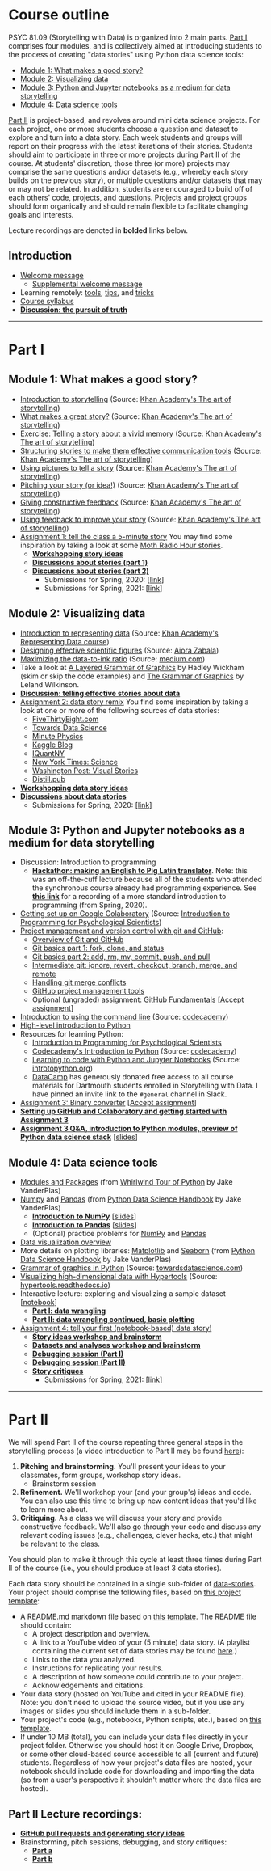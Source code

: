 # Course outline

PSYC 81.09 (Storytelling with Data) is organized into 2 main parts.  [Part I](https://github.com/ContextLab/storytelling-with-data/blob/master/slides/README.md#part-i) comprises four modules, and is collectively aimed at introducing students to the process of creating "data stories" using Python data science tools:
- [Module 1: What makes a good story?](https://github.com/ContextLab/storytelling-with-data/blob/master/slides/README.md#module-1-what-makes-a-good-story)
- [Module 2: Visualizing data](https://github.com/ContextLab/storytelling-with-data/blob/master/slides/README.md#module-2-visualizing-data)
- [Module 3: Python and Jupyter notebooks as a medium for data storytelling](https://github.com/ContextLab/storytelling-with-data/blob/master/slides/README.md#module-3-python-and-jupyter-notebooks-as-a-medium-for-data-storytelling)
- [Module 4: Data science tools](https://github.com/ContextLab/storytelling-with-data/blob/master/slides/README.md#module-4-data-science-tools)

[Part II](https://github.com/ContextLab/storytelling-with-data/blob/master/slides/README.md#part-ii) is project-based, and revolves around mini data science projects.  For each project, one or more students choose a question and dataset to explore and turn into a data story.  Each week students and groups will report on their progress with the latest iterations of their stories.  Students should aim to participate in three or more projects during Part II of the course.  At students' discretion, those three (or more) projects may comprise the same questions and/or datasets (e.g., whereby each story builds on the previous story), or multiple questions and/or datasets that may or may not be related.  In addition, students are encouraged to build off of each others' code, projects, and questions.  Projects and project groups should form organically and should remain flexible to facilitate changing goals and interests.

Lecture recordings are denoted in **bolded** links below.

## Introduction
- [Welcome message](https://www.youtube.com/watch?v=LvFQLLTu5KY)
  - [Supplemental welcome message](https://youtu.be/JwA6zyWdNIs)
- Learning remotely: [tools](https://youtu.be/uxqZ-Xdra0I), [tips](https://youtu.be/RzCXL8p5VAU), and [tricks](https://youtu.be/5OmFGIYy1kM)
- [Course syllabus](https://github.com/ContextLab/storytelling-with-data/blob/master/admin/PSYC_81_syllabus.pdf)
- [**Discussion: the pursuit of truth**](https://youtu.be/079fSufDBDs)

---

# Part I

## Module 1: What makes a good story?
- [Introduction to storytelling](https://www.khanacademy.org/partner-content/pixar/storytelling/we-are-all-storytellers/v/storytelling-introb) (Source: [Khan Academy's The art of storytelling](https://www.khanacademy.org/partner-content/pixar/storytelling))
- [What makes a great story?](https://www.khanacademy.org/partner-content/pixar/storytelling/we-are-all-storytellers/v/video2-stories) (Source: [Khan Academy's The art of storytelling](https://www.khanacademy.org/partner-content/pixar/storytelling))
- Exercise: [Telling a story about a vivid memory](https://www.khanacademy.org/partner-content/pixar/storytelling/we-are-all-storytellers/a/activity-1) (Source: [Khan Academy's The art of storytelling](https://www.khanacademy.org/partner-content/pixar/storytelling))
- [Structuring stories to make them effective communication tools](https://www.khanacademy.org/partner-content/pixar/storytelling/story-structure/v/piab-storystructure) (Source: [Khan Academy's The art of storytelling](https://www.khanacademy.org/partner-content/pixar/storytelling))
- [Using pictures to tell a story](https://www.khanacademy.org/partner-content/pixar/storytelling/visual-language/v/visual-language) (Source: [Khan Academy's The art of storytelling](https://www.khanacademy.org/partner-content/pixar/storytelling))
- [Pitching your story (or idea!)](https://www.khanacademy.org/partner-content/pixar/storytelling/storyboard-your-film/v/pitching1) (Source: [Khan Academy's The art of storytelling](https://www.khanacademy.org/partner-content/pixar/storytelling))
- [Giving constructive feedback](https://www.khanacademy.org/partner-content/pixar/storytelling/storyboard-your-film/v/pitching2) (Source: [Khan Academy's The art of storytelling](https://www.khanacademy.org/partner-content/pixar/storytelling))
- [Using feedback to improve your story](https://www.khanacademy.org/partner-content/pixar/storytelling/storyboard-your-film/v/pitching3) (Source: [Khan Academy's The art of storytelling](https://www.khanacademy.org/partner-content/pixar/storytelling))
- [Assignment 1: tell the class a 5-minute story](https://github.com/ContextLab/storytelling-with-data/blob/master/assignments/assignment%201/Assignment_1.md)  You may find some inspiration by taking a look at some [Moth Radio Hour stories](https://themoth.org/radio-hour).
  - [**Workshopping story ideas**](https://youtu.be/fxjIzN7HUn0)
  - [**Discussions about stories (part 1)**](https://youtu.be/6qDyE3MyBeU)
  - [**Discussions about stories (part 2)**](https://youtu.be/IvMEPZGjLXI)
    - Submissions for Spring, 2020: [[link](https://www.youtube.com/playlist?list=PLjQYT8Fwp985vuGsFBKkJlOv5L8H4igar)]
    - Submissions for Spring, 2021: [[link](https://www.youtube.com/playlist?list=PLjQYT8Fwp985vbr6g0_ATi5tkh7XtUPVQ)]

## Module 2: Visualizing data
- [Introduction to representing data](https://www.khanacademy.org/math/pre-algebra/pre-algebra-math-reasoning/pre-algebra-representing-data/v/ways-to-represent-data) (Source: [Khan Academy's Representing Data course](https://www.khanacademy.org/math/pre-algebra/pre-algebra-math-reasoning#pre-algebra-representing-data))
- [Designing effective scientific figures](https://www.dropbox.com/s/qdiqqt3a8i632hn/DesigningEffectiveScientificFigures_Zabala_afternoon_v00.pdf) (Source: [Aiora Zabala](https://bioinformatics-core-shared-training.github.io/effective-figure-design/DesigningEffectiveScientificFigures_Zabala_afternoon_v00.pdf))
- [Maximizing the data-to-ink ratio](https://medium.com/plotly/maximizing-the-data-ink-ratio-in-dashboards-and-slide-deck-7887f7c1fab) (Source: [medium.com](https://medium.com/))
- Take a look at [A Layered Grammar of Graphics](https://www.dropbox.com/s/xhpjth2f4aamn5u/layered-grammar.pdf) by Hadley Wickham (skim or skip the code examples) and [The Grammar of Graphics](https://www.dropbox.com/s/4qwd16psogqdgi6/Wilk10.pdf) by Leland Wilkinson.
- [**Discussion: telling effective stories about data**](https://youtu.be/EP02RzX4PSw)
- [Assignment 2: data story remix](https://github.com/ContextLab/storytelling-with-data/blob/master/assignments/assignment%202/Assignment_2.md)  You find some inspiration by taking a look at one or more of the following sources of data stories:
  - [FiveThirtyEight.com](https://fivethirtyeight.com/)
  - [Towards Data Science](https://towardsdatascience.com/)
  - [Minute Physics](https://www.youtube.com/user/minutephysics)
  - [Kaggle Blog](https://medium.com/kaggle-blog)
  - [IQuantNY](https://iquantny.tumblr.com/)
  - [New York Times: Science](https://www.nytimes.com/section/science)
  - [Washington Post: Visual Stories](https://www.washingtonpost.com/)
  - [Distill.pub](https://distill.pub/archive/)
- [**Workshopping data story ideas**](https://youtu.be/xse3opG0AWw)
- [**Discussions about data stories**](https://youtu.be/975S25cTY8k)
  - Submissions for Spring, 2020: [[link](https://www.youtube.com/playlist?list=PLjQYT8Fwp98490cWdyQaIOaMcGF8tXM-Y)]

## Module 3: Python and Jupyter notebooks as a medium for data storytelling
- Discussion: Introduction to programming
  - [**Hackathon: making an English to Pig Latin translator**](https://youtu.be/Wxo5PwsRHmQ).  Note: this was an off-the-cuff lecture because all of the students who attended the synchronous course already had programming experience.  See [**this link**](https://youtu.be/kp4zoYErO84) for a recording of a more standard introduction to programming (from Spring, 2020).
- [Getting set up on Google Colaboratory](https://colab.research.google.com/github/ContextLab/cs-for-psych/blob/master/slides/module_1/introduction_and_overview.ipynb) (Source: [Introduction to Programming for Psychological Scientists](https://github.com/ContextLab/cs-for-psych/tree/master/slides))
- [Project management and version control with git and GitHub](https://www.youtube.com/playlist?list=PLjQYT8Fwp984zMjN5rJChfdI5Z8jtaWww):
  - [Overview of Git and GitHub](https://www.youtube.com/watch?v=4Fsg4UPHsrM)
  - [Git basics part 1: fork, clone, and status](https://www.youtube.com/watch?v=4aMftm6V_lY)
  - [Git basics part 2: add, rm, mv, commit, push, and pull](https://www.youtube.com/watch?v=j1EuezxSqsY)
  - [Intermediate git: ignore, revert, checkout, branch, merge, and remote](https://www.youtube.com/watch?v=PlqGgzpw1c0)
  - [Handling git merge conflicts](https://youtu.be/N9_OP6gwgjU)
  - [GitHub project management tools](https://youtu.be/9SIqCrj_vyQ)
  - Optional (ungraded) assignment: [GitHub Fundamentals](https://github.com/ContextLab/github-starter-course) [[Accept assignment](https://classroom.github.com/a/--OlsCRh)]
- [Introduction to using the command line](https://www.codecademy.com/learn/learn-the-command-line) (Source: [codecademy](https://www.codecademy.com/))
- [High-level introduction to Python](https://github.com/ContextLab/storytelling-with-data/blob/master/slides/intro_to_python.ipynb)
- Resources for learning Python:
  - [Introduction to Programming for Psychological Scientists](https://github.com/ContextLab/cs-for-psych/tree/master/slides)
  - [Codecademy's Introduction to Python](https://www.codecademy.com/learn/learn-python) (Source: [codecademy](https://www.codecademy.com/))
  - [Learning to code with Python and Jupyter Notebooks](http://introtopython.org/) (Source: [introtopython.org](http://introtopython.org/))
  - [DataCamp](https://www.datacamp.com) has generously donated free access to all course materials for Dartmouth students enrolled in Storytelling with Data.  I have pinned an invite link to the `#general` channel in Slack.
- [Assignment 3: Binary converter](https://github.com/ContextLab/storytelling-with-data-binary-converter) [[Accept assignment](https://classroom.github.com/a/6eTaFkVe)]
- [**Setting up GitHub and Colaboratory and getting started with Assignment 3**](https://youtu.be/KSQ7Q2O8zos)
- [**Assignment 3 Q&A, introduction to Python modules, preview of Python data science stack**](https://youtu.be/0o4K748eLPo) [[slides](https://github.com/ContextLab/storytelling-with-data/blob/master/slides/modules_and_numpy.md)]

## Module 4: Data science tools
- [Modules and Packages](https://jakevdp.github.io/WhirlwindTourOfPython/13-modules-and-packages.html) (from [Whirlwind Tour of Python](https://jakevdp.github.io/WhirlwindTourOfPython/index.html) by Jake VanderPlas)
- [Numpy](https://jakevdp.github.io/PythonDataScienceHandbook/02.00-introduction-to-numpy.html) and [Pandas](https://jakevdp.github.io/PythonDataScienceHandbook/03.00-introduction-to-pandas.html) (from [Python Data Science Handbook](https://jakevdp.github.io/PythonDataScienceHandbook/index.html) by Jake VanderPlas)
  - [**Introduction to NumPy**](https://youtu.be/Vk1roCEJlqA) [[slides](https://github.com/ContextLab/storytelling-with-data/blob/master/slides/modules_and_numpy.md)]
  - [**Introduction to Pandas**](https://youtu.be/OgGLw4uVW-Y) [[slides](https://github.com/ContextLab/storytelling-with-data/blob/master/slides/pandas.md)]
  - (Optional) practice problems for [NumPy](https://github.com/rougier/numpy-100) and [Pandas](https://github.com/ajcr/100-pandas-puzzles)
- [Data visualization overview](https://github.com/ContextLab/cs-for-psych/blob/master/slides/module_4/data_visualization.ipynb)
- More details on plotting libraries: [Matplotlib](https://jakevdp.github.io/PythonDataScienceHandbook/04.00-introduction-to-matplotlib.html) and [Seaborn](https://jakevdp.github.io/PythonDataScienceHandbook/04.14-visualization-with-seaborn.html) (from [Python Data Science Handbook](https://jakevdp.github.io/PythonDataScienceHandbook/index.html) by Jake VanderPlas)
- [Grammar of graphics in Python](https://towardsdatascience.com/how-to-use-ggplot2-in-python-74ab8adec129) (Source: [towardsdatascience.com](https://towardsdatascience.com/))
- [Visualizing high-dimensional data with Hypertools](https://hypertools.readthedocs.io/en/latest/tutorials.html) (Source: [hypertools.readthedocs.io](https://hypertools.readthedocs.io/))
- Interactive lecture: exploring and visualizing a sample dataset [[notebook](https://github.com/ContextLab/storytelling-with-data/blob/master/slides/data_visualization_playground.ipynb)]
  - [**Part I: data wrangling**](https://youtu.be/Mi99FLb8-GM)
  - [**Part II: data wrangling continued, basic plotting**](https://youtu.be/xiNBBfCaNQM)
- [Assignment 4: tell your first (notebook-based) data story!](https://github.com/ContextLab/storytelling-with-data/blob/master/assignments/assignment%204/Assignment_4.md)
  - [**Story ideas workshop and brainstorm**](https://youtu.be/6Dr449T4-gY)
  - [**Datasets and analyses workshop and brainstorm**](https://youtu.be/Xpxv0jslfpI)
  - [**Debugging session (Part I)**](https://youtu.be/71Xr0eBs4_0)
  - [**Debugging session (Part II)**](https://youtu.be/YA6A_tpGHC0)
  - [**Story critiques**](https://youtu.be/1crl0E-T18U)
    - Submissions for Spring, 2021: [[link](https://youtube.com/playlist?list=PLjQYT8Fwp987pUS5Ol-A5QIIfjZ7yFBLD)]
---

# Part II

We will spend Part II of the course repeating three general steps in the storytelling process (a video introduction to Part II may be found [here](https://youtu.be/WxW-6dsPxB0)):
1. **Pitching and brainstorming.**  You'll present your ideas to your classmates, form groups, workshop story ideas.
    - Brainstorm session
2. **Refinement.** We'll workshop your (and your group's) ideas and code.  You can also use this time to bring up new content ideas that you'd like to learn more about.
3. **Critiquing.** As a class we will discuss your story and provide constructive feedback.  We'll also go through your code and discuss any relevant coding issues (e.g., challenges, clever hacks, etc.) that might be relevant to the class.

You should plan to make it through this cycle at least three times during Part II of the course (i.e., you should produce at least 3 data stories).

Each data story should be contained in a single sub-folder of [data-stories](https://github.com/ContextLab/storytelling-with-data/tree/master/data-stories).  Your project should comprise the following files, based on [this project template](https://github.com/ContextLab/storytelling-with-data/blob/master/data-stories/demo/):
- A README.md markdown file based on [this template](https://github.com/ContextLab/storytelling-with-data/blob/master/data-stories/demo/README.md).  The README file should contain:
  - A project description and overview.
  - A link to a YouTube video of your (5 minute) data story.  (A playlist containing the current set of data stories may be found [here](https://www.youtube.com/playlist?list=PLjQYT8Fwp987s_ajlAjwijpE4NvWGBUDo).)
  - Links to the data you analyzed.
  - Instructions for replicating your results.
  - A description of how someone could contribute to your project.
  - Acknowledgements and citations.
- Your data story (hosted on YouTube and cited in your README file).  Note: you don't need to upload the source video, but if you use any images or slides you should include them in a sub-folder.
- Your project's code (e.g., notebooks, Python scripts, etc.), based on [this template](https://github.com/ContextLab/storytelling-with-data/blob/master/data-stories/demo/demo.ipynb).
- If under 10 MB (total), you can include your data files directly in your project folder.  Otherwise you should host it on Google Drive, Dropbox, or some other cloud-based source accessible to all (current and future) students.  Regardless of how your project's data files are hosted, your notebook should include code for downloading and importing the data (so from a user's perspective it shouldn't matter where the data files are hosted).

## Part II Lecture recordings:
  - [**GitHub pull requests and generating story ideas**](https://youtu.be/DrCPlXgVtyk)
  - Brainstorming, pitch sessions, debugging, and story critiques:
    - [**Part a**](https://youtu.be/N0AZlo4upM4)
    - [**Part b**](https://youtu.be/rfTT2nhFIhE)
